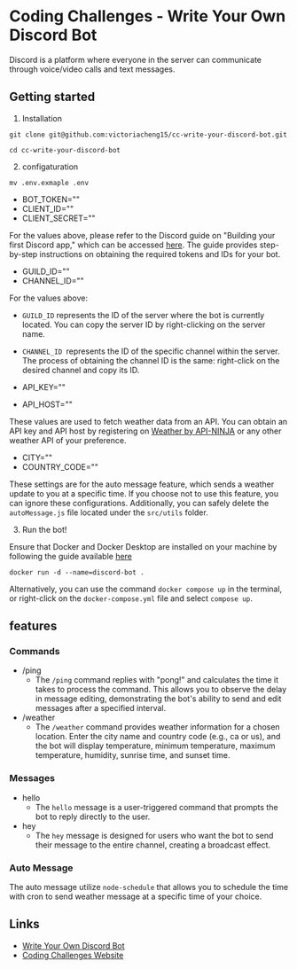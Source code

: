 # Coding Challenges - Write Your Own Discord Bot

Discord is a platform where everyone in the server can communicate through voice/video calls and text messages.

## Getting started

1. Installation

```
git clone git@github.com:victoriacheng15/cc-write-your-discord-bot.git

cd cc-write-your-discord-bot
```

2. configaturation

```
mv .env.exmaple .env
```

- BOT_TOKEN=""
- CLIENT_ID=""
- CLIENT_SECRET=""

For the values above, please refer to the Discord guide on "Building your first Discord app," which can be accessed [here](https://discord.com/developers/docs/getting-started). The guide provides step-by-step instructions on obtaining the required tokens and IDs for your bot.

- GUILD_ID=""
- CHANNEL_ID=""

For the values above:
- `GUILD_ID` represents the ID of the server where the bot is currently located. You can copy the server ID by right-clicking on the server name.
- `CHANNEL_ID `represents the ID of the specific channel within the server. The process of obtaining the channel ID is the same: right-click on the desired channel and copy its ID.

- API_KEY=""
- API_HOST=""

These values are used to fetch weather data from an API. You can obtain an API key and API host by registering on [Weather by API-NINJA](https://rapidapi.com/apininjas/api/weather-by-api-ninjas/) or any other weather API of your preference.

- CITY=""
- COUNTRY_CODE=""

These settings are for the auto message feature, which sends a weather update to you at a specific time. If you choose not to use this feature, you can ignore these configurations. Additionally, you can safely delete the `autoMessage.js` file located under the `src/utils` folder.

3. Run the bot!

Ensure that Docker and Docker Desktop are installed on your machine by following the guide available [here](https://docs.docker.com/desktop/)

```
docker run -d --name=discord-bot .
```

Alternatively, you can use the command `docker compose up` in the terminal, or right-click on the `docker-compose.yml` file and select `compose up`.

## features

### Commands

- /ping
   -  The `/ping` command replies with "pong!" and calculates the time it takes to process the command. This allows you to observe the delay in message editing, demonstrating the bot's ability to send and edit messages after a specified interval.
- /weather
   - The `/weather` command provides weather information for a chosen location. Enter the city name and country code (e.g., ca or us), and the bot will display temperature, minimum temperature, maximum temperature, humidity, sunrise time, and sunset time.

### Messages

- hello
  - The `hello` message is a user-triggered command that prompts the bot to reply directly to the user.
- hey
  - The `hey` message is designed for users who want the bot to send their message to the entire channel, creating a broadcast effect.

### Auto Message

The auto message utilize `node-schedule` that allows you to schedule the time with cron to send weather message at a specific time of your choice.

## Links

- [Write Your Own Discord Bot](https://codingchallenges.fyi/challenges/challenge-discord)
- [Coding Challenges Website](https://codingchallenges.fyi)